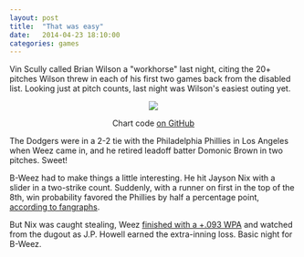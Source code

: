 ```yaml
---
layout: post
title:  "That was easy"
date:   2014-04-23 18:10:00
categories: games
---
```


Vin Scully called Brian Wilson a "workhorse" last night, citing the 20+ pitches Wilson threw in each of his first two games back from the disabled list. Looking just at pitch counts, last night was Wilson's easiest outing yet.

<div align="center">
    <img src="http://localhost:4000/post-assets/2014-04-23-pitch-count/bweez.png"/>
    <p><span class="caption">Chart code <a href="https://github.com/danhillreports/isbrianwilsonraging/tree/master/data/2014-04-23-pitch-count">on GitHub</a></span></p>
</div>


The Dodgers were in a 2-2 tie with the Philadelphia Phillies in Los Angeles when Weez came in, and he retired leadoff batter Domonic Brown in two pitches. Sweet!

B-Weez had to make things a little interesting. He hit Jayson Nix with a slider in a two-strike count. Suddenly, with a runner on first in the top of the 8th, win probability favored the Phillies by half a percentage point, [according to fangraphs](http://www.fangraphs.com/wins.aspx?date=2014-04-22&team=Dodgers&dh=0&season=2014).

But Nix was caught stealing, Weez [finished with a +.093 WPA](http://www.fangraphs.com/wins.aspx?date=2014-04-22&team=Dodgers&dh=0&season=2014) and watched from the dugout as J.P. Howell earned the extra-inning loss. Basic night for B-Weez.
